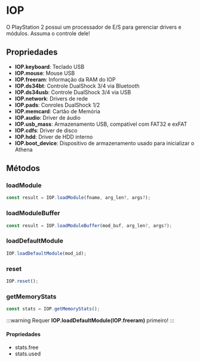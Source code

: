 # IOP

O PlayStation 2 possui um processador de E/S para gerenciar drivers e módulos. Assuma o controle dele!

## Propriedades

- **IOP.keyboard**: Teclado USB
- **IOP.mouse**: Mouse USB
- **IOP.freeram**: Informação da RAM do IOP  
- **IOP.ds34bt**: Controle DualShock 3/4 via Bluetooth
- **IOP.ds34usb**: Controle DualShock 3/4 via USB
- **IOP.network**: Drivers de rede 
- **IOP.pads**: Conroles DualShock 1/2  
- **IOP.memcard**: Cartão de Memória
- **IOP.audio**: Driver de áudio 
- **IOP.usb_mass**: Armazenamento USB, compatível com FAT32 e exFAT 
- **IOP.cdfs**: Driver de disco
- **IOP.hdd**: Driver de HDD interno  
- **IOP.boot_device**: Dispositivo de armazenamento usado para inicializar o Athena

## Métodos

### loadModule

```js
const result = IOP.loadModule(fname, arg_len?, args?);
```

### loadModuleBuffer

```js
const result = IOP.loadModuleBuffer(mod_buf, arg_len?, args?);
```

### loadDefaultModule

```js
IOP.loadDefaultModule(mod_id);
```

### reset

```js
IOP.reset();
``` 

### getMemoryStats

```js
const stats = IOP.getMemoryStats();
```

:::warning
Requer **IOP.loadDefaultModule(IOP.freeram)** primeiro!
:::

#### Propriedades

- stats.free
- stats.used